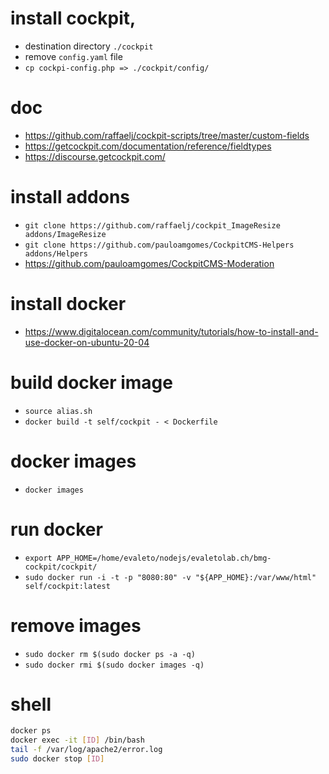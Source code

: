# install cockpit,

* destination directory `./cockpit`
* remove `config.yaml` file
* `cp cockpi-config.php => ./cockpit/config/`

# doc
* https://github.com/raffaelj/cockpit-scripts/tree/master/custom-fields
* https://getcockpit.com/documentation/reference/fieldtypes
* https://discourse.getcockpit.com/

# install addons

* `git clone https://github.com/raffaelj/cockpit_ImageResize addons/ImageResize`
* `git clone https://github.com/pauloamgomes/CockpitCMS-Helpers addons/Helpers`
* https://github.com/pauloamgomes/CockpitCMS-Moderation

# install docker
* https://www.digitalocean.com/community/tutorials/how-to-install-and-use-docker-on-ubuntu-20-04

# build docker image
* `source alias.sh`
* `docker build -t self/cockpit - < Dockerfile`

# docker images

* `docker images`

# run docker

* `export APP_HOME=/home/evaleto/nodejs/evaletolab.ch/bmg-cockpit/cockpit/`
* `sudo docker run -i -t -p "8080:80" -v "${APP_HOME}:/var/www/html"  self/cockpit:latest`

# remove images

* `sudo docker rm $(sudo docker ps -a -q)`
* `sudo docker rmi $(sudo docker images -q)`

# shell 

``` bash
docker ps
docker exec -it [ID] /bin/bash
tail -f /var/log/apache2/error.log
sudo docker stop [ID]
```
